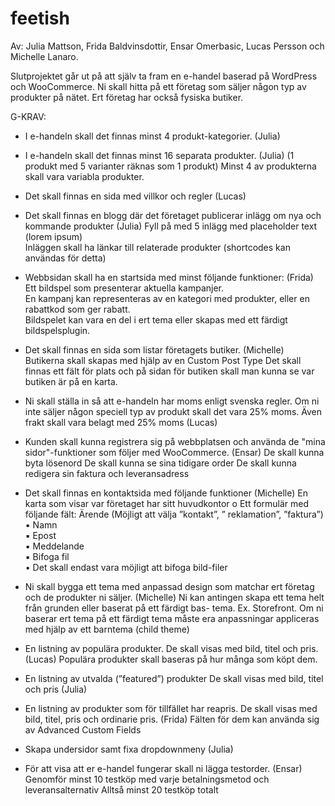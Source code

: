 # feetish
Av: Julia Mattson, Frida Baldvinsdottir, Ensar Omerbasic, Lucas Persson och Michelle Lanaro.

Slutprojektet går ut på att själv ta fram en e-handel baserad på WordPress och WooCommerce.
Ni skall hitta på ett företag som säljer någon typ av produkter på nätet. Ert företag har också fysiska
butiker.

G-KRAV:

* I e-handeln skall det finnas minst 4 produkt-kategorier.  (Julia) 

* I e-handeln skall det finnas minst 16 separata produkter.  (Julia) 
(1 produkt med 5 varianter räknas som 1 produkt) 
Minst 4 av produkterna skall vara variabla produkter. 

* Det skall finnas en sida med villkor och regler (Lucas) 

* Det skall finnas en blogg där det företaget publicerar inlägg om nya och kommande produkter (Julia) 
Fyll på med 5 inlägg med placeholder text (lorem ipsum)  
Inläggen skall ha länkar till relaterade produkter (shortcodes kan användas för detta) 

* Webbsidan skall ha en startsida med minst följande funktioner: (Frida) 
Ett bildspel som presenterar aktuella kampanjer.  
En kampanj kan representeras av en kategori med produkter, eller en rabattkod som ger rabatt.  
Bildspelet kan vara en del i ert tema eller skapas med ett färdigt bildspelsplugin. 

* Det skall finnas en sida som listar företagets butiker. (Michelle) 
Butikerna skall skapas med hjälp av en Custom Post Type 
Det skall finnas ett fält för plats och på sidan för butiken skall man kunna se var butiken är på en karta. 

* Ni skall ställa in så att e-handeln har moms enligt svenska regler. Om ni inte säljer någon speciell typ av produkt skall det vara 25% moms. Även frakt skall vara belagt med 25% moms (Lucas) 

* Kunden skall kunna registrera sig på webbplatsen och använda de "mina sidor"-funktioner som följer med WooCommerce. (Ensar) 
De skall kunna byta lösenord 
De skall kunna se sina tidigare order 
De skall kunna redigera sin faktura och leveransadress 

* Det skall finnas en kontaktsida med följande funktioner (Michelle) 
En karta som visar var företaget har sitt huvudkontor o Ett formulär med följande fält: 
Ärende (Möjligt att välja ”kontakt”, ” reklamation”, ”faktura”)  
▪ Namn  
▪ Epost  
▪ Meddelande  
▪ Bifoga fil  
• Det skall endast vara möjligt att bifoga bild-filer 

* Ni skall bygga ett tema med anpassad design som matchar ert företag och de produkter ni säljer.  (Michelle) 
Ni kan antingen skapa ett tema helt från grunden eller baserat på ett färdigt bas- tema. Ex. Storefront. 
Om ni baserar ert tema på ett färdigt tema måste era anpassningar appliceras med hjälp av ett barntema (child theme) 

* En listning av populära produkter. De skall visas med bild, titel och pris. (Lucas) 
Populära produkter skall baseras på hur många som köpt dem. 

* En listning av utvalda (”featured”) produkter De skall visas med bild, titel och pris (Julia) 

* En listning av produkter som för tillfället har reapris. De skall visas med bild, titel, pris och ordinarie pris. (Frida) 
Fälten för dem kan använda sig av Advanced Custom Fields 

* Skapa undersidor samt fixa dropdownmeny (Julia) 

* För att visa att er e-handel fungerar skall ni lägga testorder. (Ensar) 
Genomför minst 10 testköp med varje betalningsmetod och leveransalternativ 
Alltså minst 20 testköp totalt 
